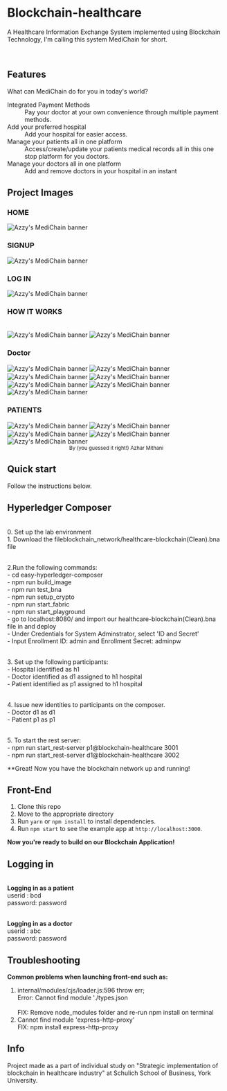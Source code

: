 # Blockchain-healthcare
A Healthcare Information Exchange System implemented using Blockchain Technology, I'm calling this system MediChain for short.

<br />

## Features 

What can MediChain do for you in today's world?

<dl>

  <dt>Integrated Payment Methods</dt>
  <dd>Pay your doctor at your own convenience through multiple payment methods.</dd>

  <dt>Add your preferred hospital</dt>
  <dd>Add your hospital for easier access.</dd>

  <dt>Manage your patients all in one platform</dt>
  <dd>Access/create/update your patients medical records all in this one stop platform for you doctors.</dd>

  <dt>Manage your doctors all in one platform</dt>
  <dd>Add and remove doctors in your hospital in an instant</dd>

</dl>


## Project Images

### HOME

<img src="https://github.com/AzharMithani/MediChain/tree/master/public/images/readme/home.png" alt="Azzy's MediChain banner" align="center" />

### SIGNUP

<img src="https://github.com/AzharMithani/MediChain/tree/master/public/images/readme/login.png" alt="Azzy's MediChain banner" align="center" />

### LOG IN
<img src="https://github.com/AzharMithani/MediChain/tree/master/public/images/readme/signup.png" alt="Azzy's MediChain banner" align="center" />



### HOW IT WORKS

<br />

<img src="https://github.com/AzharMithani/MediChain/tree/master/public/images/readme/How_it_works-pt1.JPG" alt="Azzy's MediChain banner" align="center" />


<img src="https://github.com/AzharMithani/MediChain/tree/master/public/images/readme/How_it_works-pt2.JPG" alt="Azzy's MediChain banner" align="center" />

### Doctor

<img src="https://github.com/AzharMithani/MediChain/tree/master/public/images/readme/Doctor-Dashboard.JPG" alt="Azzy's MediChain banner" align="center" />


<img src="https://github.com/AzharMithani/MediChain/tree/master/public/images/readme/Doctor-create presccription.JPG" alt="Azzy's MediChain banner" align="center" />


<img src="/Doctor-Edit_Prescription.JPG" alt="Azzy's MediChain banner" align="center" />


<img src="/Doctor-medical records.JPG" alt="Azzy's MediChain banner" align="center" />


<img src="/Doctor-medical_records_of_selected_patient.JPG" alt="Azzy's MediChain banner" align="center" />


<img src="/Doctor-PatientList.JPG" alt="Azzy's MediChain banner" align="center" />


<img src="/Doctor-prescription of selected record.JPG" alt="Azzy's MediChain banner" align="center" />


### PATIENTS

<img src="https://github.com/AzharMithani/MediChain/tree/master/public/images/readme/Patient-Dashboard.JPG" alt="Azzy's MediChain banner" align="center" />

<img src="https://github.com/AzharMithani/MediChain/tree/master/public/images/readme/Patient-HospitalList.JPG" alt="Azzy's MediChain banner" align="center" />

<img src="https://github.com/AzharMithani/MediChain/tree/master/public/images/readme/Patient-MedicalRecord.JPG" alt="Azzy's MediChain banner" align="center" />

<img src="https://github.com/AzharMithani/MediChain/tree/master/public/images/readme/Patient-Update Personal Info.JPG" alt="Azzy's MediChain banner" align="center" />

<img src="https://github.com/AzharMithani/MediChain/tree/master/public/images/readme/wallet.JPG" alt="Azzy's MediChain banner" align="center" />


<br />

<div align="center">
  <sub>By (you guessed it right!) Azhar Mithani </a></sub>
</div>

## Quick start
Follow the instructions below.
## Hyperledger Composer
<br> 0. Set up the lab environment 
<br> 1. Download the fileblockchain_network/healthcare-blockchain(Clean).bna file 

<br> 2.Run the following commands:
<br> - cd easy-hyperledger-composer
<br> - npm run build_image
<br> - npm run test_bna
<br> - npm run setup_crypto
<br> - npm run start_fabric
<br> - npm run start_playground
<br> - go to localhost:8080/ and import our healthcare-blockchain(Clean).bna file in and deploy
<br> - Under Credentials for System Adminstrator, select 'ID and Secret'
<br> - Input Enrollment ID: admin and Enrollment Secret: adminpw

<br> 3. Set up the following participants:
<br> - Hospital identified as h1
<br> - Doctor identified as d1 assigned to h1 hospital
<br> - Patient identified as p1 assigned to h1 hospital

<br>4. Issue new identities to participants on the composer.
<br> - Doctor d1 as d1
<br> - Patient p1 as p1

<br>5. To start the rest server:
<br> - npm run start_rest-server p1@blockchain-healthcare 3001
<br> - npm run start_rest-server d1@blockchain-healthcare 3002

**Great! Now you have the blockchain network up and running!

## Front-End 

1. Clone this repo 
2. Move to the appropriate directory
3. Run `yarn` or `npm install` to install dependencies.
4. Run `npm start` to see the example app at `http://localhost:3000`.

**Now you're ready to build on our Blockchain Application!**

## Logging in
<br> **Logging in as a patient**
<br> userid : bcd
<br> password: password

<br> **Logging in as a doctor**
<br> userid : abc
<br> password: password

## Troubleshooting 

**Common problems when launching front-end such as:**
1. internal/modules/cjs/loader.js:596 throw err;
    <br>Error: Cannot find module './types.json</br>
    <br>FIX: Remove node_modules folder and re-run npm install on terminal</br>
2. Cannot find module 'express-http-proxy'
    <br>FIX: npm install express-http-proxy</br>



## Info

Project made as a part of individual study on "Strategic implementation of blockchain in healthcare industry" at Schulich School of Business, York University.


